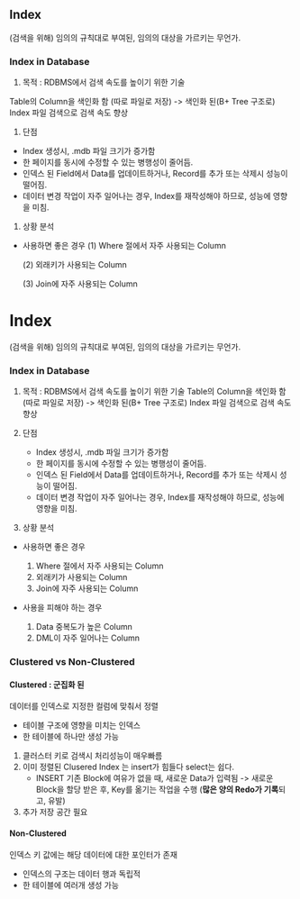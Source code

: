 ## Index
(검색을 위해) 임의의 규칙대로 부여된, 임의의 대상을 가르키는 무언가.

### Index in Database
1. 목적 : RDBMS에서 검색 속도를 높이기 위한 기술

Table의 Column을 색인화 함 (따로 파일로 저장)
-> 색인화 된(B+ Tree 구조로) Index 파일 검색으로 검색 속도 향상

1.  단점
* Index 생성시, .mdb 파일 크기가 증가함
* 한 페이지를 동시에 수정할 수 있는 병행성이 줄어듬.
* 인덱스 된 Field에서 Data를 업데이트하거나, Record를 추가 또는 삭제시 성능이 떨어짐.
* 데이터 변경 작업이 자주 일어나는 경우, Index를 재작성해야 하므로, 성능에 영향을 미침.

1. 상황 분석
* 사용하면 좋은 경우
	(1) Where 절에서 자주 사용되는 Column

	(2) 외래키가 사용되는 Column

	(3) Join에 자주 사용되는 Column

# Index
(검색을 위해) 임의의 규칙대로 부여된, 임의의 대상을 가르키는 무언가.

### Index in Database
1. 목적 : RDBMS에서 검색 속도를 높이기 위한 기술
Table의 Column을 색인화 함 (따로 파일로 저장)
-> 색인화 된(B+ Tree 구조로) Index 파일 검색으로 검색 속도 향상

1.  단점
	* Index 생성시, .mdb 파일 크기가 증가함
	* 한 페이지를 동시에 수정할 수 있는 병행성이 줄어듬.
	* 인덱스 된 Field에서 Data를 업데이트하거나, Record를 추가 또는 삭제시 성능이 떨어짐.
	* 데이터 변경 작업이 자주 일어나는 경우, Index를 재작성해야 하므로, 성능에 영향을 미침.

1. 상황 분석
* 사용하면 좋은 경우
	1. Where 절에서 자주 사용되는 Column
	2. 외래키가 사용되는 Column
	3. Join에 자주 사용되는 Column

* 사용을 피해야 하는 경우
	1. Data 중복도가 높은 Column
	2. DML이 자주 일어나는 Column






### Clustered vs Non-Clustered

#### Clustered : 군집화 된

데이터를 인덱스로 지정한 컬럼에 맞춰서 정렬
* 테이블 구조에 영향을 미치는 인덱스
* 한 테이블에 하나만 생성 가능

1. 클러스터 키로 검색시 처리성능이 매우빠름
1. 이미 정렬된 Clusered Index 는 insert가 힘들다 select는 쉽다.
	* INSERT
	기존 Block에 여유가 없을 때, 새로운 Data가 입력됨
	-> 새로운 Block을 할당 받은 후, Key를 옮기는 작업을 수행 (**많은 양의 Redo가 기록**되고, 유발)
1. 추가 저장 공간 필요


#### Non-Clustered
인덱스 키 값에는 해당 데이터에 대한 포인터가 존재
* 인덱스의 구조는 데이터 행과 독립적
* 한 테이블에 여러개 생성 가능
